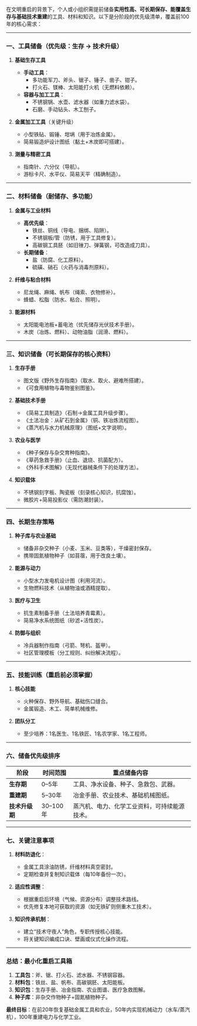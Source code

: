 在文明重启的背景下，个人或小组织需提前储备**实用性高、可长期保存、能覆盖生存与基础技术重建**的工具、材料和知识。以下是分阶段的优先级清单，覆盖前100年的核心需求：

---

### **一、工具储备（优先级：生存 → 技术升级）**
1. **基础生存工具**  
   - **手动工具**：  
     - 多功能军刀、斧头、锯子、锤子、凿子、钳子。  
     - 打火石、镁棒、太阳能打火机（无燃料依赖）。  
   - **容器与加工工具**：  
     - 不锈钢锅、水壶、滤水器（如重力滤水袋）。  
     - 石磨、手动钻头、木工刨子。  

2. **金属加工工具**（关键升级）  
   - 小型铁砧、锻锤、坩埚（用于冶炼金属）。  
   - 简易锻造炉设计图纸（黏土+木炭即可搭建）。  

3. **测量与精密工具**  
   - 指南针、六分仪（导航）。  
   - 游标卡尺、水平仪、简易天平（精确制造）。  

---

### **二、材料储备（耐储存、多功能）**
1. **金属与工业材料**  
   - **高优先级**：  
     - 铁丝、铜线（导电、捆绑、陷阱）。  
     - 不锈钢板/管（防锈，用于工具修复）。  
     - 高碳钢工具胚（如旧锉刀、弹簧钢，可改造成刀具）。  
   - **长期储备**：  
     - 盐（防腐、化工原料）。  
     - 硫磺、硝石（火药与消毒剂原料）。  

2. **纤维与粘合材料**  
   - 尼龙绳、麻绳、帆布（绳索、衣物修补）。  
   - 蜂蜡、松脂（防水、粘合、照明）。  

3. **能源材料**  
   - 太阳能电池板+蓄电池（优先储存光伏技术手册）。  
   - 木炭（冶炼、燃料）、动物油脂（润滑、燃料）。  

---

### **三、知识储备（可长期保存的核心资料）**
1. **生存手册**  
   - 图文版《野外生存指南》（取水、取火、避难所搭建）。  
   - 《可食用植物与毒物鉴别图鉴》。  

2. **基础技术手册**  
   - 《简易工具制造》（石制→金属工具升级步骤）。  
   - 《土法冶金：从矿石到金属》（铜、铁冶炼流程图）。  
   - 《蒸汽机与水力机械原理》（图纸+文字说明）。  

3. **农业与医学**  
   - 《种子保存与杂交育种指南》。  
   - 《草药急救手册》（止血、退烧、抗菌配方）。  
   - 《外科手术图解》（无现代器械条件下的处理方法）。  

4. **知识载体**  
   - 不锈钢刻字板、陶瓷板（刻录核心知识，抗腐蚀）。  
   - 微胶片+简易投影仪（需防潮封装）。  

---

### **四、长期生存策略**
1. **种子库与农业基础**  
   - 储备非杂交种子（小麦、玉米、豆类等），干燥密封保存。  
   - 携带固氮植物种子（如苜蓿，用于改良土壤）。  

2. **能源与动力**  
   - 小型水力发电机设计图（利用河流）。  
   - 生物燃料技术（从植物油或酒精提取）。  

3. **医疗与卫生**  
   - 抗生素制备手册（土法培养青霉素）。  
   - 简易净水系统图纸（砂滤+活性炭）。  

4. **防御与组织**  
   - 冷兵器制作指南（弓箭、弩机、盔甲）。  
   - 社区管理模板（分工规则、纠纷解决流程）。  

---

### **五、技能训练（重启前必须掌握）**
1. **核心技能**  
   - 火种保存、野外导航、基础伤口缝合。  
   - 金属锻造、木工、简单机械维修。  

2. **团队分工**  
   - 至少培养：1名医生、1名铁匠、1名农学家、1名工程师。  

---

### **六、储备优先级排序**
| **阶段**       | **时间范围** | **重点储备内容**                     |
|----------------|-------------|-----------------------------------|
| **生存期**      | 0–5年       | 工具、净水设备、种子、急救包、武器。         |
| **重建期**      | 5–30年      | 冶金手册、农业技术、基础机械图纸。           |
| **技术升级期**   | 30–100年    | 蒸汽机、电力、化学工业资料，可持续能源技术。    |

---

### **七、关键注意事项**
1. **材料防退化**：  
   - 金属工具涂油防锈，纤维材料真空密封。  
   - 定期检查并复制知识载体（每10年备份一次）。  

2. **适应性调整**：  
   - 根据重启后环境（气候、资源分布）调整技术路线。  
   - 优先修复本地可获取的资源（如无铁矿则侧重木工技术）。  

3. **知识传承机制**：  
   - 建立“技术守夜人”角色，专职传授核心技能。  
   - 将关键知识编成口诀、壁画或仪式化操作流程。  

---

### **总结：最小化重启工具箱**
1. **工具包**：斧、锯、打火石、滤水器、不锈钢容器。  
2. **材料包**：铁丝、盐、帆布、高碳钢胚、太阳能板。  
3. **知识包**：生存手册、冶金指南、农业图谱、医疗急救图解。  
4. **种子库**：非杂交作物种子+固氮植物种子。  

**最终目标**：在前20年恢复基础金属工具和农业，50年内实现机械动力（水车/蒸汽机），100年重建电力与化学工业。